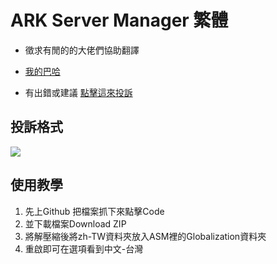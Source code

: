 
# ARK Server Manager 繁體

- 徵求有閒的的大佬們協助翻譯

- [我的巴哈](https://forum.gamer.com.tw/C.php?bsn=28423&snA=7714&tnum=1&subbsn=1) 
- 有出錯或建議 [點擊這來投訴](https://github.com/Zaphkeil/ARK-Globalzh-TW/issues/new)
## 投訴格式
![](https://truth.bahamut.com.tw/s01/202110/65f47bbd37a55b1abb5b102751c55711.PNG)

## 使用教學

1. 先上Github 把檔案抓下來點擊Code
2. 並下載檔案Download ZIP
3. 將解壓縮後將zh-TW資料夾放入ASM裡的Globalization資料夾
4. 重啟即可在選項看到中文-台灣
